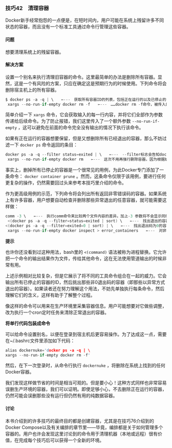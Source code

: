 ### 技巧42　清理容器

Docker新手经常抱怨的一点便是，在短时间内，用户可能在系统上残留许多不同状态的容器，而且没有一个标准工具通过命令行管理这些容器。

#### 问题

想要清理系统上的残留容器。

#### 解决方案

设置一个别名来执行清理旧容器的命令。这里最简单的办法是删除所有容器。显然，这是一个有风险的方案，只应在确定这是预期行为的时候使用。下列命令将会删除宿主机上的所有容器。

```c
$ docker ps -a -q | \　　⇽---　获取所有容器ID的列表，包括正在运行的以及已停止的，然后将它们传给……
 xargs --no-run-if-empty docker rm -f　　⇽---　……docker rm -f命令，被传入的任意容器将会被删除，即使它们还处于运行状态
```

简单介绍一下 `xargs` 命令，它会获取输入的每一行内容，并将它们全部作为参数传递给后续命令。为了防止报错，我们这里传入了一个额外参数 `--no-run-if-empty` ，这可以避免在前面的命令完全没有输出的情况下执行该命令。

如果有正在运行的容器想要保留，但是又想删除所有已经退出的容器，那么不妨过滤一下 `docker ps` 命令返回的条目：

```c
docker ps -a -q --filter status=exited | \　　⇽---　--filter标志会告知docker ps命令想要返回的容器。在这种情况下限制成状态为已经退出的那些容器。也可以选择处于正在运行中或者正在重启状态的容器
 xargs --no-run-if-empty docker rm　　⇽---　这次不用再强行删除容器，因为根据给定的过滤参数，它们本身就不应该处于运行状态
```

事实上，删掉所有已停止的容器是一个很常见的用例，为此Docker专门添加了一条命令： `docker container prune` 。然而，这条命令仅限于该用例，要进行任何更复杂的操作，仍然需要回过头来参考本技巧里介绍的命令。

作为更高级用例的示范，下列命令将会列出所有返回非零错误码的容器。如果系统上有许多容器，用户想要自动检查并删除那些异常退出的任意容器，就可能需要这样做：

```c
comm -3 \　　⇽---　执行comm命令来比较两个文件内容的差异。加上-3 参数将不会显示同时出现在两个文件里的行内容（这些容器的退出码都是0），然后输出其他不同的部分
 <(docker ps -a -q --filter=status=exited | sort) \　　⇽---　找出退出的容器 ID，给它们排序，然后以文件形式传给comm
<(docker ps -a -q --filter=exited=0 | sort) | \　　⇽---　找出退出码为0的容器，给它们排序，然后以文件形式传给comm
 xargs --no-run-if-empty docker inspect > error_containers　　⇽---　对非0退出码（comm命令管道的输出）的容器执行docker inspect，并将输出结果保存到error_containers文件中
```



**提示**

也许你还没看到过这种用法，bash里的 `<(command)` 语法被称为进程替换。它允许把一个命令的输出结果作为文件，传给其他命令，这在无法使用管道输出的时候非常有用。



上述示例相对比较复杂，但是它展示了将不同的工具命令组合在一起的威力。它会输出所有已停止的容器的ID，然后挑出那些非0退出码的容器（即那些以异常方式退出的容器）。如果读者还在努力理解这个用法，不妨先单独执行每条命令，然后理解它们的含义，这样有助于了解整个过程。

像这样的命令可以用来在生产环境里采集容器信息。用户可能想要对它做些调整，改为执行一个cron定时任务来清除正常退出的容器。



**将单行代码包装成命令**

可以给命令设置别名，以便在登录到宿主机后更容易操作。为了达成这一点，需要在~/.bashrc文件里添加如下代码：

```c
alias dockernuke='docker ps -a -q | \
xargs --no-run-if-empty docker rm -f'
```

然后，在下一次登录时，从命令行执行 `dockernuke` ，将删除在系统上找到的任何Docker容器。

我们发现这样做节省的时间是相当可观的。但是要小心！这种方式同样也非常容易误删生产环境的容器，我们可以证明。即使足够小心，不去删除正在运行的容器，仍然可能会误删那些没有运行但仍然有用的纯数据容器。



#### 讨论

本书介绍到的许多技巧的最终目的都是创建容器，尤其是在技巧76介绍到的Docker Compose以及有关编排的章节里——毕竟，编排都是关于如何管理多个容器的。用户也许会发现这里讨论到的命令用于清理机器（本地或远程）很有价值，在完成每个技巧后可以获得一个全新的环境。


